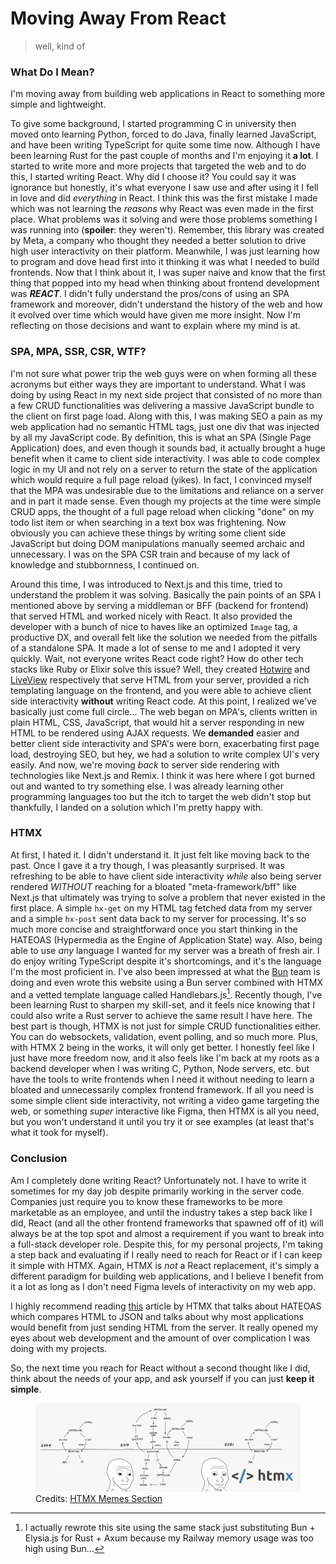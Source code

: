 # Moving Away From React

> well, kind of

### What Do I Mean?

I'm moving away from building web applications in React to something more simple and lightweight.

To give some background, I started programming C in university then moved onto learning Python, forced to do Java, finally learned JavaScript, and have been writing TypeScript for quite some time now. Although I have been learning Rust for the past couple of months and I'm enjoying it **a lot**. I started to write more and more projects that targeted the web and to do this, I started writing React. Why did I choose it? You could say it was ignorance but honestly, it's what everyone I saw use and after using it I fell in love and did _everything_ in React. I think this was the first mistake I made which was not learning the _reasons_ why React was even made in the first place. What problems was it solving and were those problems something I was running into (**spoiler**: they weren't). Remember, this library was created by Meta, a company who thought they needed a better solution to drive high user interactivity on their platform. Meanwhile, I was just learning how to program and dove head first into it thinking it was what I needed to build frontends. Now that I think about it, I was super naive and know that the first thing that popped into my head when thinking about frontend development was **_REACT_**. I didn't fully understand the pros/cons of using an SPA framework and moreover, didn't understand the history of the web and how it evolved over time which would have given me more insight. Now I'm reflecting on those decisions and want to explain where my mind is at.

### SPA, MPA, SSR, CSR, WTF?

I'm not sure what power trip the web guys were on when forming all these acronyms but either ways they are important to understand. What I was doing by using React in my next side project that consisted of no more than a few CRUD functionalities was delivering a massive JavaScript bundle to the client on first page load. Along with this, I was making SEO a pain as my web application had no semantic HTML tags, just one div that was injected by all my JavaScript code. By definition, this is what an SPA (Single Page Application) does, and even though it sounds bad, it actually brought a huge benefit when it came to client side interactivity. I was able to code complex logic in my UI and not rely on a server to return the state of the application which would require a full page reload (yikes). In fact, I convinced myself that the MPA was undesirable due to the limitations and reliance on a server and in part it made sense. Even though my projects at the time were simple CRUD apps, the thought of a full page reload when clicking "done" on my todo list item or when searching in a text box was frightening. Now obviously you can achieve these things by writing some client side JavaScript but doing DOM manipulations manually seemed archaic and unnecessary. I was on the SPA CSR train and because of my lack of knowledge and stubbornness, I continued on.

Around this time, I was introduced to Next.js and this time, tried to understand the problem it was solving. Basically the pain points of an SPA I mentioned above by serving a middleman or BFF (backend for frontend) that served HTML and worked nicely with React. It also provided the developer with a bunch of nice to haves like an optimized `Image` tag, a productive DX, and overall felt like the solution we needed from the pitfalls of a standalone SPA. It made a lot of sense to me and I adopted it very quickly. Wait, not everyone writes React code right? How do other tech stacks like Ruby or Elixir solve this issue? Well, they created [Hotwire](https://hotwired.dev/) and [LiveView](https://hexdocs.pm/phoenix_live_view/welcome.html) respectively that serve HTML from your server, provided a rich templating language on the frontend, and you were able to achieve client side interactivity **without** writing React code. At this point, I realized we've basically just come full circle... The web began on MPA's, clients written in plain HTML, CSS, JavaScript, that would hit a server responding in new HTML to be rendered using AJAX requests. We **demanded** easier and better client side interactivity and SPA's were born, exacerbating first page load, destroying SEO, but hey, we had a solution to write complex UI's very easily. And now, we're moving _back_ to server side rendering with technologies like Next.js and Remix. I think it was here where I got burned out and wanted to try something else. I was already learning other programming languages too but the itch to target the web didn't stop but thankfully, I landed on a solution which I'm pretty happy with.

### HTMX

At first, I hated it. I didn't understand it. It just felt like moving back to the past. Once I gave it a try though, I was pleasantly surprised. It was refreshing to be able to have client side interactivity _while_ also being server rendered _WITHOUT_ reaching for a bloated "meta-framework/bff" like Next.js that ultimately was trying to solve a problem that never existed in the first place. A simple `hx-get` on my HTML tag fetched data from my server and a simple `hx-post` sent data back to my server for processing. It's so much more concise and straightforward once you start thinking in the HATEOAS (Hypermedia as the Engine of Application State) way. Also, being able to use _any_ language I wanted for my server was a breath of fresh air. I do enjoy writing TypeScript despite it's shortcomings, and it's the language I'm the most proficient in. I've also been impressed at what the [Bun](https://bun.sh/) team is doing and even wrote this website using a Bun server combined with HTMX and a vetted template language called Handlebars.js[^1]. Recently though, I've been learning Rust to sharpen my skill-set, and it feels nice knowing that I could also write a Rust server to achieve the same result I have here. The best part is though, HTMX is not just for simple CRUD functionalities either. You can do websockets, validation, event polling, and so much more. Plus, with HTMX 2 being in the works, it will only get better. I honestly feel like I just have more freedom now, and it also feels like I'm back at my roots as a backend developer when I was writing C, Python, Node servers, etc. but have the tools to write frontends when I need it without needing to learn a bloated and unnecessarily complex frontend framework. If all you need is some simple client side interactivity, not writing a video game targeting the web, or something _super_ interactive like Figma, then HTMX is all you need, but you won't understand it until you try it or see examples (at least that's what it took for myself).

### Conclusion

Am I completely done writing React? Unfortunately not. I have to write it sometimes for my day job despite primarily working in the server code. Companies just require you to know these frameworks to be more marketable as an employee, and until the industry takes a step back like I did, React (and all the other frontend frameworks that spawned off of it) will always be at the top spot and almost a requirement if you want to break into a full-stack developer role. Despite this, for my personal projects, I'm taking a step back and evaluating if I really need to reach for React or if I can keep it simple with HTMX. Again, HTMX is _not_ a React replacement, it's simply a different paradigm for building web applications, and I believe I benefit from it a lot as long as I don't need Figma levels of interactivity on my web app.

I highly recommend reading [this](https://htmx.org/essays/hateoas/) article by HTMX that talks about HATEOAS which compares HTML to JSON and talks about why most applications would benefit from just sending HTML from the server. It really opened my eyes about web development and the amount of over complication I was doing with my projects.

So, the next time you reach for React without a second thought like I did, think about the needs of your app, and ask yourself if you can just **keep it simple**.

[^1]: I actually rewrote this site using the same stack just substituting Bun + Elysia.js for Rust + Axum because my Railway memory usage was too high using Bun...

<figure class="flex justify-center items-center flex-col">
    <img src="/public/images/htmx.png" width="900" alt="htmx-meme"/>
    <figcaption>Credits: <a href="https://htmx.org/essays/#memes">HTMX Memes Section</a></figcaption>
</figure>
